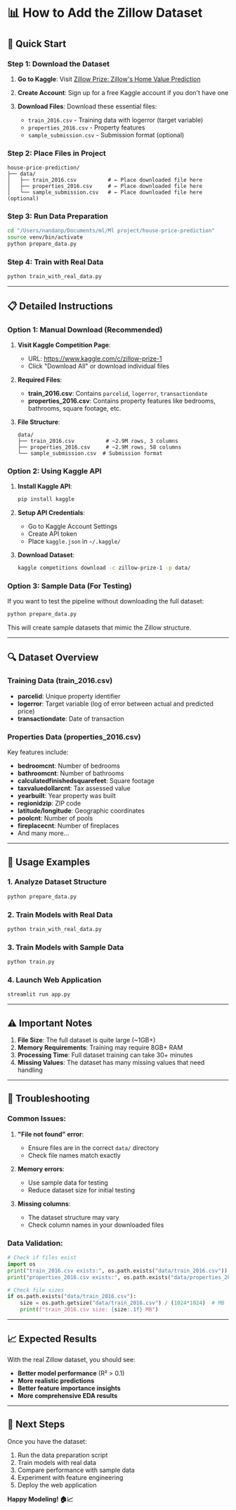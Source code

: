 # 📊 How to Add the Zillow Dataset

## 🎯 **Quick Start**

### **Step 1: Download the Dataset**

1. **Go to Kaggle**: Visit [Zillow Prize: Zillow's Home Value Prediction](https://www.kaggle.com/c/zillow-prize-1)

2. **Create Account**: Sign up for a free Kaggle account if you don't have one

3. **Download Files**: Download these essential files:
   - `train_2016.csv` - Training data with logerror (target variable)
   - `properties_2016.csv` - Property features
   - `sample_submission.csv` - Submission format (optional)

### **Step 2: Place Files in Project**

```
house-price-prediction/
├── data/
│   ├── train_2016.csv          # ← Place downloaded file here
│   ├── properties_2016.csv     # ← Place downloaded file here
│   └── sample_submission.csv   # ← Place downloaded file here (optional)
```

### **Step 3: Run Data Preparation**

```bash
cd "/Users/nandanp/Documents/ml/Ml project/house-price-prediction"
source venv/bin/activate
python prepare_data.py
```

### **Step 4: Train with Real Data**

```bash
python train_with_real_data.py
```

---

## 📋 **Detailed Instructions**

### **Option 1: Manual Download (Recommended)**

1. **Visit Kaggle Competition Page**:
   - URL: https://www.kaggle.com/c/zillow-prize-1
   - Click "Download All" or download individual files

2. **Required Files**:
   - **train_2016.csv**: Contains `parcelid`, `logerror`, `transactiondate`
   - **properties_2016.csv**: Contains property features like bedrooms, bathrooms, square footage, etc.

3. **File Structure**:
   ```
   data/
   ├── train_2016.csv          # ~2.9M rows, 3 columns
   ├── properties_2016.csv     # ~2.9M rows, 58 columns
   └── sample_submission.csv  # Submission format
   ```

### **Option 2: Using Kaggle API**

1. **Install Kaggle API**:
   ```bash
   pip install kaggle
   ```

2. **Setup API Credentials**:
   - Go to Kaggle Account Settings
   - Create API token
   - Place `kaggle.json` in `~/.kaggle/`

3. **Download Dataset**:
   ```bash
   kaggle competitions download -c zillow-prize-1 -p data/
   ```

### **Option 3: Sample Data (For Testing)**

If you want to test the pipeline without downloading the full dataset:

```bash
python prepare_data.py
```

This will create sample datasets that mimic the Zillow structure.

---

## 🔍 **Dataset Overview**

### **Training Data (train_2016.csv)**
- **parcelid**: Unique property identifier
- **logerror**: Target variable (log of error between actual and predicted price)
- **transactiondate**: Date of transaction

### **Properties Data (properties_2016.csv)**
Key features include:
- **bedroomcnt**: Number of bedrooms
- **bathroomcnt**: Number of bathrooms
- **calculatedfinishedsquarefeet**: Square footage
- **taxvaluedollarcnt**: Tax assessed value
- **yearbuilt**: Year property was built
- **regionidzip**: ZIP code
- **latitude/longitude**: Geographic coordinates
- **poolcnt**: Number of pools
- **fireplacecnt**: Number of fireplaces
- And many more...

---

## 🚀 **Usage Examples**

### **1. Analyze Dataset Structure**
```bash
python prepare_data.py
```

### **2. Train Models with Real Data**
```bash
python train_with_real_data.py
```

### **3. Train Models with Sample Data**
```bash
python train.py
```

### **4. Launch Web Application**
```bash
streamlit run app.py
```

---

## ⚠️ **Important Notes**

1. **File Size**: The full dataset is quite large (~1GB+)
2. **Memory Requirements**: Training may require 8GB+ RAM
3. **Processing Time**: Full dataset training can take 30+ minutes
4. **Missing Values**: The dataset has many missing values that need handling

---

## 🔧 **Troubleshooting**

### **Common Issues**:

1. **"File not found" error**:
   - Ensure files are in the correct `data/` directory
   - Check file names match exactly

2. **Memory errors**:
   - Use sample data for testing
   - Reduce dataset size for initial testing

3. **Missing columns**:
   - The dataset structure may vary
   - Check column names in your downloaded files

### **Data Validation**:
```python
# Check if files exist
import os
print("train_2016.csv exists:", os.path.exists("data/train_2016.csv"))
print("properties_2016.csv exists:", os.path.exists("data/properties_2016.csv"))

# Check file sizes
if os.path.exists("data/train_2016.csv"):
    size = os.path.getsize("data/train_2016.csv") / (1024*1024)  # MB
    print(f"train_2016.csv size: {size:.1f} MB")
```

---

## 📈 **Expected Results**

With the real Zillow dataset, you should see:
- **Better model performance** (R² > 0.1)
- **More realistic predictions**
- **Better feature importance insights**
- **More comprehensive EDA results**

---

## 🎉 **Next Steps**

Once you have the dataset:
1. Run the data preparation script
2. Train models with real data
3. Compare performance with sample data
4. Experiment with feature engineering
5. Deploy the web application

**Happy Modeling! 🏠📈**
